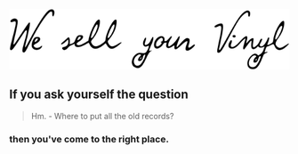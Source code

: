 [![We sell your Vinyl](SLOGAN.svg)](https://laden3punkt0.com)

## If you ask yourself the question

> Hm. - Where to put all the old records?

### then you've come to the right place.
